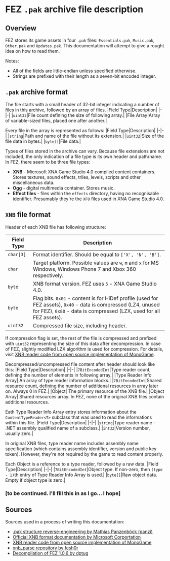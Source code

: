 # FEZ `.pak` archive file description

## Overview

FEZ stores its game assets in four `.pak` files: `Essentials.pak`, `Music.pak`, `Other.pak` and `Updates.pak`. This documentation will attempt to give a rought idea on how to read them.

Notes:

- All of the fields are little-endian unless specified otherwise.
- Strings are prefixed with their length as a seven-bit encoded integer.

## `.pak` archive format

The file starts with a small header of 32-bit integer indicating a number of files in this archive, followed by an array of files.
|Field Type|Description|
|-|-|
|`uint32`|File count defining the size of following array.|
|File Array|Array of variable-sized files, placed one after another.|

Every file in the array is represented as follows:
|Field Type|Description|
|-|-|
|`string`|Path and name of the file without its extension.|
|`uint32`|Size of the file data in bytes.|
|`byte[]`|File data.|

Types of files stored in the archive can vary. Because file extensions are not included, the only indication of a file type is its own header and path/name. In FEZ, there seem to be three file types:

- **XNB** - Microsoft XNA Game Studio 4.0 compiled content containers. Stores textures, sound effects, triles, levels, scripts and other miscellaneous data.
- **Ogg** - digital multimedia container. Stores music.
- **Effect files** - files within the `effects` directory, having no recognisable identifier. Presumably they're the `XFO` files used in XNA Game Studio 4.0.

## `XNB` file format

Header of each XNB file has following structure:

|Field Type|Description|
|-|-|
|`char[3]`|Format identifier. Should be equal to `['X', 'N', 'B']`.|
|`char`|Target platform. Possible values are `w`, `m` and `x` for MS Windows, Windows Phone 7 and Xbox 360 respectively.|
|`byte`|XNB format version. FEZ uses `5` - XNA Game Studio 4.0.|
|`byte`|Flag bits. `0x01` - content is for HiDef profile (used for FEZ assets), `0x40` - data is compressed (LZ4, unused for FEZ), `0x80` - data is compressed (LZX, used for all FEZ assets).|
|`uint32`|Compressed file size, including header.|

If compression flag is set, the rest of the file is compressed and prefixed with `uint32` representing the size of this data after decompression. In case of FEZ, slightly modified LZX algorithm is used for compression. For details, visit [XNB reader code from open source implementation of MonoGame](https://github.com/labnation/MonoGame/blob/d270be3e800a3955886e817cdd06133743a7e043/MonoGame.Framework/Content/ContentManager.cs#L405).

Decompressed/uncompressed file content after header should look like this:
|Field Type|Description|
|-|-|
|`7BitEncodedInt`|Type reader count, defining the number of elements in following array.|
|Type Reader Info Array| An array of type reader information blocks.|
|`7BitEncodedInt`|Shared resource count, defining the number of additional resources in array later on. Always 0 in FEZ.|
|Object| The primary resource of the XNB file.|
|Object Array| Shared resources array. In FEZ, none of the original XNB files contain additional resources.

Eath Type Reader Info Array entry stores information about the `ContentTypeReader<T>` subclass that was used to read the informations within this file.
|Field Type|Description|
|-|-|
|`string`|Type reader name - .NET assembly qualified name of a subclass.|
|`int32`|Version number, usually zero.|

In original XNB files, type reader name includes assembly name specification (which contains assembly identifier, version and public key token). However, they're not required by the game to read content properly.

Each Object is a reference to a type reader, followed by a raw data.
|Field Type|Description|
|-|-|
|`7BitEncodedInt`|Object type. If non-zero, then `(type - 1)`th entry of Type Reader Info Array is used.|
|`byte[]`|Raw object data. Empty if object type is zero.|

### **[to be continued. I'll fill this in as I go... I hope]**

## Sources
Sources used in a process of writing this documentation:

- [.pak structure reverse-engineering by Mathias Panzenböck (panzi)](http://hackworthy.blogspot.com/2017/08/reverse-engineering-simple-game-archive.html)
- [Official XNB format documentation by Microsoft Corportation](https://docplayer.net/49383763-Microsoft-xna-game-studio-4-0-compiled-xnb-content-format.html)
- [XNB reader code from open source implementation of MonoGame](https://github.com/labnation/MonoGame/blob/d270be3e800a3955886e817cdd06133743a7e043/MonoGame.Framework/Content/ContentManager.cs#L405)
- [xnb_parse repository by fesh0r](https://github.com/fesh0r/xnb_parse/)
- [Decompilation of FEZ 1.0.6 by dptug](https://github.com/dptug/FEZ)
